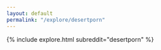 ```yaml
---
layout: default
permalink: "/explore/desertporn"
---
```


{% include explore.html subreddit="desertporn" %}
